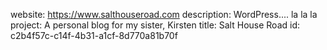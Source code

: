 website: https://www.salthouseroad.com
description: WordPress.... la la la
project: A personal blog for my sister, Kirsten
title: Salt House Road
id: c2b4f57c-c14f-4b31-a1cf-8d770a81b70f

